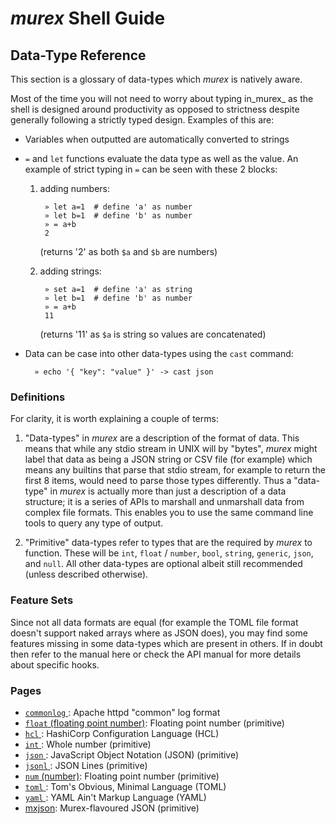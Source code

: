 # _murex_ Shell Guide

## Data-Type Reference

This section is a glossary of data-types which _murex_ is natively aware.

Most of the time you will not need to worry about typing in_murex_ as the
shell is designed around productivity as opposed to strictness despite
generally following a strictly typed design. Examples of this are:

* Variables when outputted are automatically converted to strings

* `=` and `let` functions evaluate the data type as well as the value.
  An example of strict typing in `=` can be seen with these 2 blocks:

  1. adding numbers:

          » let a=1  # define 'a' as number
          » let b=1  # define 'b' as number
          » = a+b
          2
              
      (returns '2' as both `$a` and `$b` are numbers)

  2. adding strings:

          » set a=1  # define 'a' as string
          » let b=1  # define 'b' as number
          » = a+b
          11
          
      (returns '11' as `$a` is string so values are concatenated)

* Data can be case into other data-types using the `cast` command:

        » echo '{ "key": "value" }' -> cast json 
        
### Definitions

For clarity, it is worth explaining a couple of terms:

1. "Data-types" in _murex_ are a description of the format of data. This
means that while any stdio stream in UNIX will by "bytes", _murex_ might
label that data as being a JSON string or CSV file (for example) which
means any builtins that parse that stdio stream, for example to return
the first 8 items, would need to parse those types differently. Thus a
"data-type" in _murex_ is actually more than just a description of a data
structure; it is a series of APIs to marshall and unmarshall data from
complex file formats. This enables you to use the same command line tools
to query any type of output.

2. "Primitive" data-types refer to types that are the required by _murex_
to function. These will be `int`, `float` / `number`, `bool`, `string`,
`generic`, `json`, and `null`. All other data-types are optional albeit
still recommended (unless described otherwise).

### Feature Sets

Since not all data formats are equal (for example the TOML file format
doesn't support naked arrays where as JSON does), you may find some
features missing in some data-types which are present in others. If in
doubt then refer to the manual here or check the API manual for more
details about specific hooks.

### Pages

* [`commonlog` ](types/commonlog.md):
  Apache httpd "common" log format
* [`float` (floating point number)](types/float.md):
  Floating point number (primitive)
* [`hcl` ](types/hcl.md):
  HashiCorp Configuration Language (HCL)
* [`int` ](types/int.md):
  Whole number (primitive)
* [`json` ](types/json.md):
  JavaScript Object Notation (JSON) (primitive)
* [`jsonl` ](types/jsonlines.md):
  JSON Lines (primitive)
* [`num` (number)](types/num.md):
  Floating point number (primitive)
* [`toml` ](types/toml.md):
  Tom's Obvious, Minimal Language (TOML)
* [`yaml` ](types/yaml.md):
  YAML Ain't Markup Language (YAML)
* [mxjson](types/mxjson.md):
  Murex-flavoured JSON (primitive)